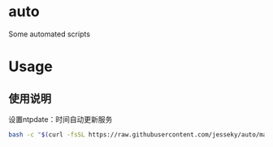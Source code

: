 # auto
Some automated scripts

# Usage 

## 使用说明

设置ntpdate：时间自动更新服务

```bash
bash -c "$(curl -fsSL https://raw.githubusercontent.com/jesseky/auto/master/set-ntp.sh)"
```
